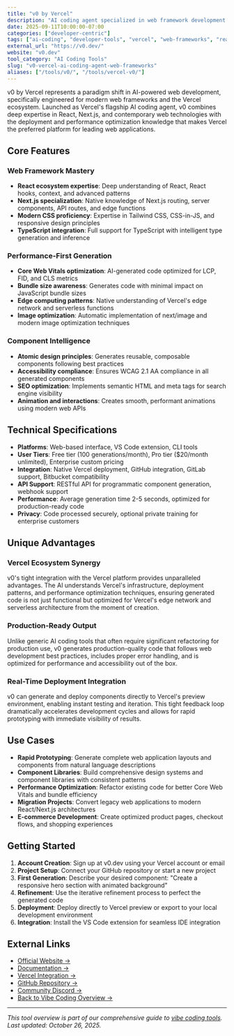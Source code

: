 ```yaml
---
title: "v0 by Vercel"
description: "AI coding agent specialized in web framework development and modern web application creation"
date: 2025-09-11T10:00:00-07:00
categories: ["developer-centric"]
tags: ["ai-coding", "developer-tools", "vercel", "web-frameworks", "react", "nextjs"]
external_url: "https://v0.dev/"
website: "v0.dev"
tool_category: "AI Coding Tools"
slug: "v0-vercel-ai-coding-agent-web-frameworks"
aliases: ["/tools/v0/", "/tools/vercel-v0/"]
---
```


v0 by Vercel represents a paradigm shift in AI-powered web development, specifically engineered for modern web frameworks and the Vercel ecosystem. Launched as Vercel's flagship AI coding agent, v0 combines deep expertise in React, Next.js, and contemporary web technologies with the deployment and performance optimization knowledge that makes Vercel the preferred platform for leading web applications.

## Core Features

### Web Framework Mastery
- **React ecosystem expertise**: Deep understanding of React, React hooks, context, and advanced patterns
- **Next.js specialization**: Native knowledge of Next.js routing, server components, API routes, and edge functions
- **Modern CSS proficiency**: Expertise in Tailwind CSS, CSS-in-JS, and responsive design principles
- **TypeScript integration**: Full support for TypeScript with intelligent type generation and inference

### Performance-First Generation
- **Core Web Vitals optimization**: AI-generated code optimized for LCP, FID, and CLS metrics
- **Bundle size awareness**: Generates code with minimal impact on JavaScript bundle sizes
- **Edge computing patterns**: Native understanding of Vercel's edge network and serverless functions
- **Image optimization**: Automatic implementation of next/image and modern image optimization techniques

### Component Intelligence
- **Atomic design principles**: Generates reusable, composable components following best practices
- **Accessibility compliance**: Ensures WCAG 2.1 AA compliance in all generated components
- **SEO optimization**: Implements semantic HTML and meta tags for search engine visibility
- **Animation and interactions**: Creates smooth, performant animations using modern web APIs

## Technical Specifications

- **Platforms**: Web-based interface, VS Code extension, CLI tools
- **User Tiers**: Free tier (100 generations/month), Pro tier ($20/month unlimited), Enterprise custom pricing
- **Integration**: Native Vercel deployment, GitHub integration, GitLab support, Bitbucket compatibility
- **API Support**: RESTful API for programmatic component generation, webhook support
- **Performance**: Average generation time 2-5 seconds, optimized for production-ready code
- **Privacy**: Code processed securely, optional private training for enterprise customers

## Unique Advantages

### Vercel Ecosystem Synergy
v0's tight integration with the Vercel platform provides unparalleled advantages. The AI understands Vercel's infrastructure, deployment patterns, and performance optimization techniques, ensuring generated code is not just functional but optimized for Vercel's edge network and serverless architecture from the moment of creation.

### Production-Ready Output
Unlike generic AI coding tools that often require significant refactoring for production use, v0 generates production-quality code that follows web development best practices, includes proper error handling, and is optimized for performance and accessibility out of the box.

### Real-Time Deployment Integration
v0 can generate and deploy components directly to Vercel's preview environment, enabling instant testing and iteration. This tight feedback loop dramatically accelerates development cycles and allows for rapid prototyping with immediate visibility of results.

## Use Cases

- **Rapid Prototyping**: Generate complete web application layouts and components from natural language descriptions
- **Component Libraries**: Build comprehensive design systems and component libraries with consistent patterns
- **Performance Optimization**: Refactor existing code for better Core Web Vitals and bundle efficiency
- **Migration Projects**: Convert legacy web applications to modern React/Next.js architectures
- **E-commerce Development**: Create optimized product pages, checkout flows, and shopping experiences

## Getting Started

1. **Account Creation**: Sign up at v0.dev using your Vercel account or email
2. **Project Setup**: Connect your GitHub repository or start a new project
3. **First Generation**: Describe your desired component: "Create a responsive hero section with animated background"
4. **Refinement**: Use the iterative refinement process to perfect the generated code
5. **Deployment**: Deploy directly to Vercel preview or export to your local development environment
6. **Integration**: Install the VS Code extension for seamless IDE integration

## External Links

- [Official Website →](https://v0.dev)
- [Documentation →](https://v0.dev/docs)
- [Vercel Integration →](https://vercel.com/integrations/v0)
- [GitHub Repository →](https://github.com/vercel/v0)
- [Community Discord →](https://discord.gg/vercel)
- [Back to Vibe Coding Overview →](/blog/posts/vibe-coding-revolution/)

---

*This tool overview is part of our comprehensive guide to [vibe coding tools](/blog/posts/vibe-coding-revolution/). Last updated: October 26, 2025.*
